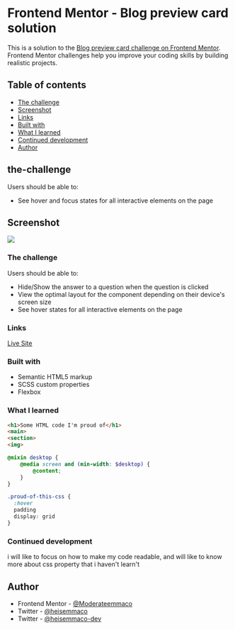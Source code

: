 # Frontend Mentor - Blog preview card solution

This is a solution to the [Blog preview card challenge on Frontend Mentor](https://www.frontendmentor.io/challenges/blog-preview-card-ckPaj01IcS). Frontend Mentor challenges help you improve your coding skills by building realistic projects. 

## Table of contents
  - [The challenge](#the-challenge)
  - [Screenshot](#screenshot)
  - [Links](#links)
  - [Built with](#built-with)
  - [What I learned](#what-i-learned)
  - [Continued development](#continued-development)
  - [Author](#author)

## the-challenge

Users should be able to:

- See hover and focus states for all interactive elements on the page

## Screenshot

<img src="/desktop-active-state.jpg">

### The challenge

Users should be able to:

- Hide/Show the answer to a question when the question is clicked
- View the optimal layout for the component depending on their device's screen size
- See hover states for all interactive elements on the page

### Links
<a href="https://heisemmaco-dev.github.io/blog-preview-card-main-with-scss/">Live Site</a>

### Built with

- Semantic HTML5 markup
- SCSS custom properties
- Flexbox

### What I learned

```html
<h1>Some HTML code I'm proud of</h1>
<main>
<section>
<img>
```

```scss
@mixin desktop {
    @media screen and (min-width: $desktop) {
        @content;
    }
}

```


```css
.proud-of-this-css {
  :hover
  padding 
  display: grid
}
```

### Continued development

i will like to focus on how to make my code readable, and will like to know more about css property that i haven't learn't

## Author

- Frontend Mentor - [@Moderateemmaco](https://www.frontendmentor.io/profile/Moderateemmaco)
- Twitter - [@heisemmaco](https://www.twitter.com/heisemmaco)
- Twitter - [@heisemmaco-dev](https://www.github.com/heisemmaco-dev)
